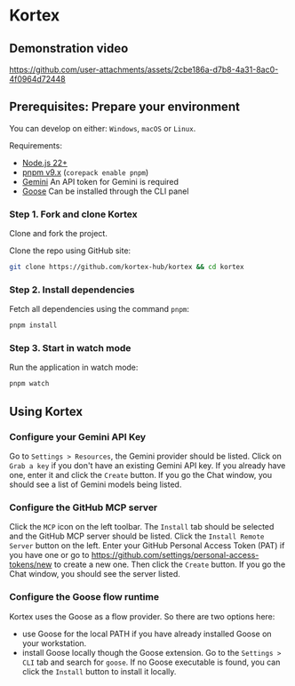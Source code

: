 # Kortex

## Demonstration video

https://github.com/user-attachments/assets/2cbe186a-d7b8-4a31-8ac0-4f0964d72448

## Prerequisites: Prepare your environment

You can develop on either: `Windows`, `macOS` or `Linux`.

Requirements:

- [Node.js 22+](https://nodejs.org/en/)
- [pnpm v9.x](https://pnpm.io/installation) (`corepack enable pnpm`)
- [Gemini](https://gemini.google.com) An API token for Gemini is required
- [Goose](https://github.com/block/goose) Can be installed through the CLI panel

### Step 1. Fork and clone Kortex

Clone and fork the project.

Clone the repo using GitHub site:

```sh
git clone https://github.com/kortex-hub/kortex && cd kortex
```

### Step 2. Install dependencies

Fetch all dependencies using the command `pnpm`:

```sh
pnpm install
```

### Step 3. Start in watch mode

Run the application in watch mode:

```sh
pnpm watch
```

## Using Kortex

### Configure your Gemini API Key

Go to `Settings > Resources`, the Gemini provider should be listed. Click on `Grab a key` if you don't have an existing
Gemini API key. If you already have one, enter it and click the `Create` button. If you go the Chat
window, you should see a list of Gemini models being listed.

### Configure the GitHub MCP server

Click the `MCP` icon on the left toolbar. The `Install` tab should be selected and the GitHub MCP server should be
listed. Click the `Install Remote Server` button on the left. Enter your GitHub Personal Access Token (PAT) if
you have one or go to https://github.com/settings/personal-access-tokens/new to create a new one. Then click
the `Create` button. If you go the Chat window, you should see the server listed.

### Configure the Goose flow runtime

Kortex uses the Goose as a flow provider. So there are two options here:

- use Goose for the local PATH if you have already installed Goose on your workstation.
- install Goose locally though the Goose extension. Go to the `Settings > CLI` tab and search for `goose`. If no Goose
  executable is found, you can click the `Install` button to install it locally.
